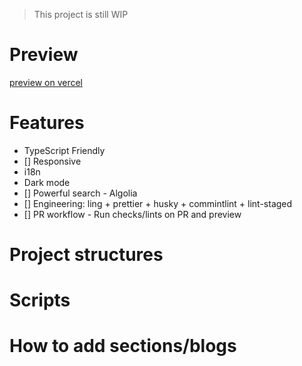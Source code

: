 > This project is still WIP

# Preview

[preview on vercel](https://nextjs-tailwind-typescript-starter-blog-n0rush.vercel.app)


# Features

* TypeScript Friendly
* [] Responsive
* i18n
* Dark mode
* [] Powerful search - Algolia
* [] Engineering: ling + prettier + husky + commintlint + lint-staged
* [] PR workflow - Run checks/lints on PR and preview

# Project structures

# Scripts

# How to add sections/blogs
